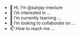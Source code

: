 - 👋 Hi, I’m @sanjay-inexture
- 👀 I’m interested in ...
- 🌱 I’m currently learning ...
- 💞️ I’m looking to collaborate on ...
- 📫 How to reach me ...

<!---
sanjay-inexture/sanjay-inexture is a ✨ special ✨ repository because its `README.md` (this file) appears on your GitHub profile.
You can click the Preview link to take a look at your changes.
--->
